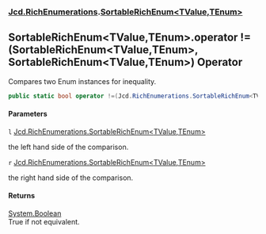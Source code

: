 ### [Jcd.RichEnumerations](Jcd.RichEnumerations.md 'Jcd.RichEnumerations').[SortableRichEnum&lt;TValue,TEnum&gt;](Jcd.RichEnumerations.SortableRichEnum_TValue,TEnum_.md 'Jcd.RichEnumerations.SortableRichEnum<TValue,TEnum>')

## SortableRichEnum<TValue,TEnum>.operator !=(SortableRichEnum<TValue,TEnum>, SortableRichEnum<TValue,TEnum>) Operator

Compares two Enum instances for inequality.

```csharp
public static bool operator !=(Jcd.RichEnumerations.SortableRichEnum<TValue,TEnum>? l, Jcd.RichEnumerations.SortableRichEnum<TValue,TEnum>? r);
```
#### Parameters

<a name='Jcd.RichEnumerations.SortableRichEnum_TValue,TEnum_.op_Inequality(Jcd.RichEnumerations.SortableRichEnum_TValue,TEnum_,Jcd.RichEnumerations.SortableRichEnum_TValue,TEnum_).l'></a>

`l` [Jcd.RichEnumerations.SortableRichEnum&lt;](Jcd.RichEnumerations.SortableRichEnum_TValue,TEnum_.md 'Jcd.RichEnumerations.SortableRichEnum<TValue,TEnum>')[TValue](Jcd.RichEnumerations.SortableRichEnum_TValue,TEnum_.md#Jcd.RichEnumerations.SortableRichEnum_TValue,TEnum_.TValue 'Jcd.RichEnumerations.SortableRichEnum<TValue,TEnum>.TValue')[,](Jcd.RichEnumerations.SortableRichEnum_TValue,TEnum_.md 'Jcd.RichEnumerations.SortableRichEnum<TValue,TEnum>')[TEnum](Jcd.RichEnumerations.SortableRichEnum_TValue,TEnum_.md#Jcd.RichEnumerations.SortableRichEnum_TValue,TEnum_.TEnum 'Jcd.RichEnumerations.SortableRichEnum<TValue,TEnum>.TEnum')[&gt;](Jcd.RichEnumerations.SortableRichEnum_TValue,TEnum_.md 'Jcd.RichEnumerations.SortableRichEnum<TValue,TEnum>')

the left hand side of the comparison.

<a name='Jcd.RichEnumerations.SortableRichEnum_TValue,TEnum_.op_Inequality(Jcd.RichEnumerations.SortableRichEnum_TValue,TEnum_,Jcd.RichEnumerations.SortableRichEnum_TValue,TEnum_).r'></a>

`r` [Jcd.RichEnumerations.SortableRichEnum&lt;](Jcd.RichEnumerations.SortableRichEnum_TValue,TEnum_.md 'Jcd.RichEnumerations.SortableRichEnum<TValue,TEnum>')[TValue](Jcd.RichEnumerations.SortableRichEnum_TValue,TEnum_.md#Jcd.RichEnumerations.SortableRichEnum_TValue,TEnum_.TValue 'Jcd.RichEnumerations.SortableRichEnum<TValue,TEnum>.TValue')[,](Jcd.RichEnumerations.SortableRichEnum_TValue,TEnum_.md 'Jcd.RichEnumerations.SortableRichEnum<TValue,TEnum>')[TEnum](Jcd.RichEnumerations.SortableRichEnum_TValue,TEnum_.md#Jcd.RichEnumerations.SortableRichEnum_TValue,TEnum_.TEnum 'Jcd.RichEnumerations.SortableRichEnum<TValue,TEnum>.TEnum')[&gt;](Jcd.RichEnumerations.SortableRichEnum_TValue,TEnum_.md 'Jcd.RichEnumerations.SortableRichEnum<TValue,TEnum>')

the right hand side of the comparison.

#### Returns
[System.Boolean](https://docs.microsoft.com/en-us/dotnet/api/System.Boolean 'System.Boolean')  
True if not equivalent.